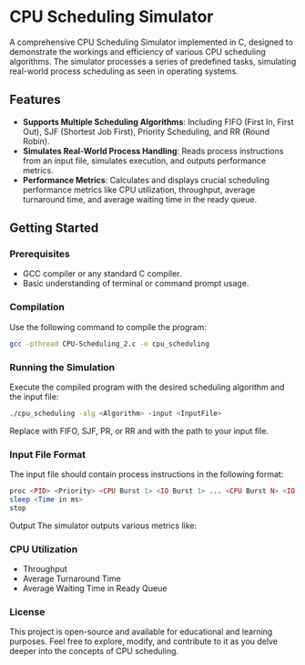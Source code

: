 # CPU Scheduling Simulator

A comprehensive CPU Scheduling Simulator implemented in C, designed to demonstrate the workings and efficiency of various CPU scheduling algorithms. The simulator processes a series of predefined tasks, simulating real-world process scheduling as seen in operating systems.

## Features

- **Supports Multiple Scheduling Algorithms**: Including FIFO (First In, First Out), SJF (Shortest Job First), Priority Scheduling, and RR (Round Robin).
- **Simulates Real-World Process Handling**: Reads process instructions from an input file, simulates execution, and outputs performance metrics.
- **Performance Metrics**: Calculates and displays crucial scheduling performance metrics like CPU utilization, throughput, average turnaround time, and average waiting time in the ready queue.

## Getting Started

### Prerequisites

- GCC compiler or any standard C compiler.
- Basic understanding of terminal or command prompt usage.

### Compilation

Use the following command to compile the program:

```bash
gcc -pthread CPU-Scheduling_2.c -o cpu_scheduling
```

### Running the Simulation
Execute the compiled program with the desired scheduling algorithm and the input file:
```bash
./cpu_scheduling -alg <Algorithm> -input <InputFile>
```
Replace <Algorithm> with FIFO, SJF, PR, or RR and <InputFile> with the path to your input file.

### Input File Format
The input file should contain process instructions in the following format:
```php
proc <PID> <Priority> <CPU Burst 1> <IO Burst 1> ... <CPU Burst N> <IO Burst N>
sleep <Time in ms>
stop
```
Output
The simulator outputs various metrics like:

### CPU Utilization
- Throughput
- Average Turnaround Time
- Average Waiting Time in Ready Queue

### License
This project is open-source and available for educational and learning purposes. Feel free to explore, modify, and contribute to it as you delve deeper into the concepts of CPU scheduling.
